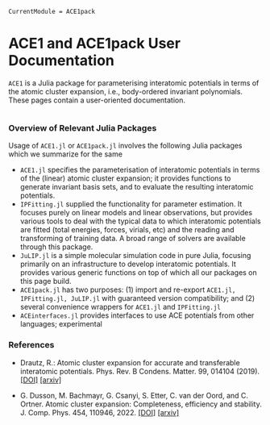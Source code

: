 ```@meta
CurrentModule = ACE1pack
```

# ACE1 and ACE1pack User Documentation 

`ACE1` is a Julia package for parameterising interatomic potentials in terms of the atomic cluster expansion, i.e., body-ordered invariant polynomials. These pages contain a user-oriented documentation. 

```@index
```


### Overview of Relevant Julia Packages

Usage of `ACE1.jl` or `ACE1pack.jl` involves the following Julia packages which we summarize for the same

* `ACE1.jl` specifies the parameterisation of interatomic potentials in terms of the (linear) atomic cluster expansion; it provides functions to generate invariant basis sets, and to evaluate the resulting interatomic potentials.
* `IPFitting.jl` supplied the functionality for parameter estimation. It focuses purely on linear models and linear observations, but provides various tools to deal with the typical data to which interatomic potentials are fitted (total energies, forces, virials, etc) and the reading and transforming of training data. A broad range of solvers are available through this package. 
* `JuLIP.jl` is a simple molecular simulation code in pure Julia, focusing primarily on an infrastructure to develop interatomic potentials. It provides various generic functions on top of which all our packages on this page build.
* `ACE1pack.jl` has two purposes: (1) import and re-export `ACE1.jl, IPFitting.jl, JuLIP.jl` with guaranteed version compatibility; and (2) several convenience wrappers for `ACE1.jl` and `IPFitting.jl`
* `ACEinterfaces.jl` provides interfaces to use ACE potentials from other languages; experimental  


### References

* Drautz, R.: Atomic cluster expansion for accurate and transferable interatomic potentials. Phys. Rev. B Condens. Matter. 99, 014104 (2019). [[DOI]](doi:10.1103/PhysRevB.99.014104) [[arxiv]](https://arxiv.org/abs/2003.00221)

* G. Dusson, M. Bachmayr, G. Csanyi, S. Etter, C. van der Oord, and C. Ortner. Atomic cluster expansion: Completeness, efficiency and stability. J. Comp. Phys. 454, 110946, 2022. [[DOI]](https://doi.org/10.1016/j.jcp.2022.110946) [[arxiv]](https://arxiv.org/abs/1911.03550)
